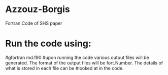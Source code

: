 # Azzouz-Borgis
Fortran Code of SHS paper
#
# Run the code using:
#gfortran md.f90 
#upon running the code various output files will be generated. The format of the output files will be fort.Number. The details of what is stored in each file can be
#looked at in the code.

